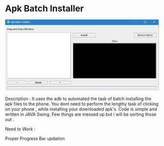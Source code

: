 # Apk Batch Installer

![Alt text](/res/software.png?raw=true "Screenshot")

Description : It uses the adb to automated the task of batch installing the apk files to the phone. You dont need to perform the lengthy task of clicking on your phone , while installing your downloaded apk's. Code is simple and written in JAVA Swing. Few things are messed up but i will be sorting those out . 

Need to Work :

Proper Progress Bar updation

